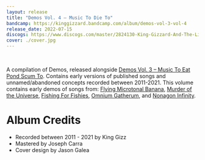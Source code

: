 ```yaml
---
layout: release
title: "Demos Vol. 4 – Music To Die To"
bandcamp: https://kinggizzard.bandcamp.com/album/demos-vol-3-vol-4
release_date: 2022-07-15
discogs: https://www.discogs.com/master/2824130-King-Gizzard-And-The-Lizard-Wizard-Demos-Vol-3-Vol-4
cover: ./cover.jpg
---
```

<br>

A compilation of Demos, released alongside [Demos Vol. 3 – Music To Eat Pond Scum To](../demos-vol-3-music-to-eat-pond-scum-to). Contains early versions of published songs and unnamed/abandoned concepts recorded between 2011-2021. This volume contains early demos of songs from: [Flying Microtonal Banana](../flying-microtonal-banana), [Murder of the Universe](../murder-of-the-universe), [Fishing For Fishies](../fishing-for-fishies), [Omnium Gatherum](../omnium-gatherum), and [Nonagon Infinity](../nonagon-infinity).

# Album Credits

* Recorded between 2011 - 2021 by King Gizz
* Mastered by Joseph Carra
* Cover design by Jason Galea

